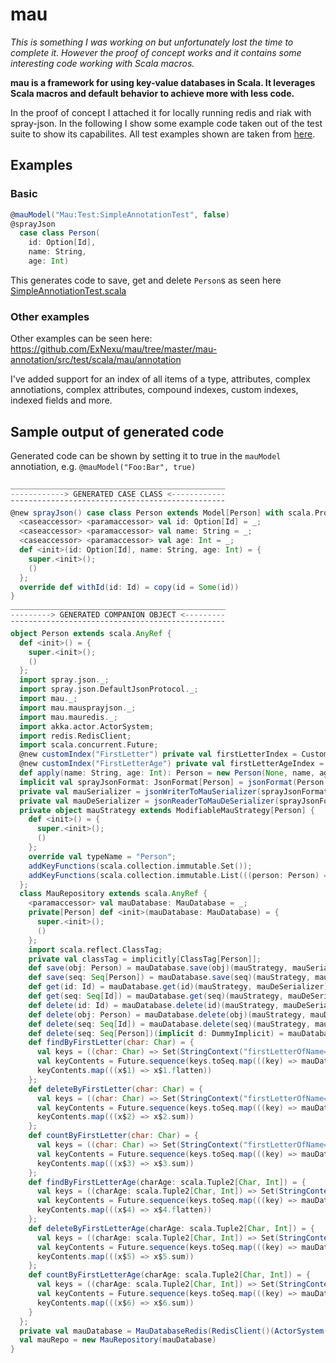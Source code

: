 mau
===

_This is something I was working on but unfortunately lost the time to complete it. However the proof of concept works and it contains some interesting code working with Scala macros._

**mau is a framework for using key-value databases in Scala. It leverages Scala macros and default behavior to achieve more with less code.**

In the proof of concept I attached it for locally running redis and riak with spray-json. In the following I show some example code taken out of the test suite to show its capabilites. All test examples shown are taken from [here](https://github.com/ExNexu/mau/tree/master/mau-annotation/src/test/scala/mau/annotation).

## Examples

### Basic

```scala
@mauModel("Mau:Test:SimpleAnnotationTest", false)
@sprayJson
  case class Person(
    id: Option[Id],
    name: String,
    age: Int)
```

This generates code to save, get and delete `Person`s as seen here [SimpleAnnotiationTest.scala](https://github.com/ExNexu/mau/blob/master/mau-annotation%2Fsrc%2Ftest%2Fscala%2Fmau%2Fannotation%2FSimpleAnnotationTest.scala)

### Other examples

Other examples can be seen here: https://github.com/ExNexu/mau/tree/master/mau-annotation/src/test/scala/mau/annotation

I've added support for an index of all items of a type, attributes, complex annotiations, complex attributes, compound indexes, custom indexes, indexed fields and more.

## Sample output of generated code

Generated code can be shown by setting it to true in the `mauModel` annotiation, e.g. `@mauModel("Foo:Bar", true)`

```scala
________________________________________________
------------> GENERATED CASE CLASS <------------
¯¯¯¯¯¯¯¯¯¯¯¯¯¯¯¯¯¯¯¯¯¯¯¯¯¯¯¯¯¯¯¯¯¯¯¯¯¯¯¯¯¯¯¯¯¯¯¯
@new sprayJson() case class Person extends Model[Person] with scala.Product with scala.Serializable {
  <caseaccessor> <paramaccessor> val id: Option[Id] = _;
  <caseaccessor> <paramaccessor> val name: String = _;
  <caseaccessor> <paramaccessor> val age: Int = _;
  def <init>(id: Option[Id], name: String, age: Int) = {
    super.<init>();
    ()
  };
  override def withId(id: Id) = copy(id = Some(id))
}
________________________________________________
---------> GENERATED COMPANION OBJECT <---------
¯¯¯¯¯¯¯¯¯¯¯¯¯¯¯¯¯¯¯¯¯¯¯¯¯¯¯¯¯¯¯¯¯¯¯¯¯¯¯¯¯¯¯¯¯¯¯¯
object Person extends scala.AnyRef {
  def <init>() = {
    super.<init>();
    ()
  };
  import spray.json._;
  import spray.json.DefaultJsonProtocol._;
  import mau._;
  import mau.mausprayjson._;
  import mau.mauredis._;
  import akka.actor.ActorSystem;
  import redis.RedisClient;
  import scala.concurrent.Future;
  @new customIndex("FirstLetter") private val firstLetterIndex = CustomIndexDeclaration[Person, Char](keySaveFunction = ((person: Person) => Set(StringContext("firstLetterOfName=", "").s(person.name.headOption.getOrElse("")))), keyGetFunction = ((char: Char) => Set(StringContext("firstLetterOfName=", "").s(char))));
  @new customIndex("FirstLetterAge") private val firstLetterAgeIndex = CustomIndexDeclaration[Person, scala.Tuple2[Char, Int]](keySaveFunction = ((person: Person) => Set(StringContext("firstLetter=", ":age=", "").s(person.name.headOption.getOrElse(""), person.age))), keyGetFunction = ((charAge: scala.Tuple2[Char, Int]) => Set(StringContext("firstLetter=", ":age=", "").s(charAge._1, charAge._2))));
  def apply(name: String, age: Int): Person = new Person(None, name, age);
  implicit val sprayJsonFormat: JsonFormat[Person] = jsonFormat(Person.apply, "id", "name", "age");
  private val mauSerializer = jsonWriterToMauSerializer(sprayJsonFormat);
  private val mauDeSerializer = jsonReaderToMauDeSerializer(sprayJsonFormat);
  private object mauStrategy extends ModifiableMauStrategy[Person] {
    def <init>() = {
      super.<init>();
      ()
    };
    override val typeName = "Person";
    addKeyFunctions(scala.collection.immutable.Set());
    addKeyFunctions(scala.collection.immutable.List(((person: Person) => Set(StringContext("firstLetterOfName=", "").s(person.name.headOption.getOrElse("")))), ((person: Person) => Set(StringContext("firstLetter=", ":age=", "").s(person.name.headOption.getOrElse(""), person.age)))))
  };
  class MauRepository extends scala.AnyRef {
    <paramaccessor> val mauDatabase: MauDatabase = _;
    private[Person] def <init>(mauDatabase: MauDatabase) = {
      super.<init>();
      ()
    };
    import scala.reflect.ClassTag;
    private val classTag = implicitly[ClassTag[Person]];
    def save(obj: Person) = mauDatabase.save(obj)(mauStrategy, mauSerializer, mauDeSerializer, classTag);
    def save(seq: Seq[Person]) = mauDatabase.save(seq)(mauStrategy, mauSerializer, mauDeSerializer, classTag);
    def get(id: Id) = mauDatabase.get(id)(mauStrategy, mauDeSerializer);
    def get(seq: Seq[Id]) = mauDatabase.get(seq)(mauStrategy, mauDeSerializer);
    def delete(id: Id) = mauDatabase.delete(id)(mauStrategy, mauDeSerializer);
    def delete(obj: Person) = mauDatabase.delete(obj)(mauStrategy, mauDeSerializer);
    def delete(seq: Seq[Id]) = mauDatabase.delete(seq)(mauStrategy, mauDeSerializer);
    def delete(seq: Seq[Person])(implicit d: DummyImplicit) = mauDatabase.delete(seq)(mauStrategy, mauDeSerializer, d);
    def findByFirstLetter(char: Char) = {
      val keys = ((char: Char) => Set(StringContext("firstLetterOfName=", "").s(char))).apply(char);
      val keyContents = Future.sequence(keys.toSeq.map(((key) => mauDatabase.getKeyContent[Person](key)(mauStrategy, mauDeSerializer))));
      keyContents.map(((x$1) => x$1.flatten))
    };
    def deleteByFirstLetter(char: Char) = {
      val keys = ((char: Char) => Set(StringContext("firstLetterOfName=", "").s(char))).apply(char);
      val keyContents = Future.sequence(keys.toSeq.map(((key) => mauDatabase.deleteKeyContent[Person](key)(mauStrategy, mauDeSerializer))));
      keyContents.map(((x$2) => x$2.sum))
    };
    def countByFirstLetter(char: Char) = {
      val keys = ((char: Char) => Set(StringContext("firstLetterOfName=", "").s(char))).apply(char);
      val keyContents = Future.sequence(keys.toSeq.map(((key) => mauDatabase.countKeyContent[Person](key)(mauStrategy, mauDeSerializer))));
      keyContents.map(((x$3) => x$3.sum))
    };
    def findByFirstLetterAge(charAge: scala.Tuple2[Char, Int]) = {
      val keys = ((charAge: scala.Tuple2[Char, Int]) => Set(StringContext("firstLetter=", ":age=", "").s(charAge._1, charAge._2))).apply(charAge);
      val keyContents = Future.sequence(keys.toSeq.map(((key) => mauDatabase.getKeyContent[Person](key)(mauStrategy, mauDeSerializer))));
      keyContents.map(((x$4) => x$4.flatten))
    };
    def deleteByFirstLetterAge(charAge: scala.Tuple2[Char, Int]) = {
      val keys = ((charAge: scala.Tuple2[Char, Int]) => Set(StringContext("firstLetter=", ":age=", "").s(charAge._1, charAge._2))).apply(charAge);
      val keyContents = Future.sequence(keys.toSeq.map(((key) => mauDatabase.deleteKeyContent[Person](key)(mauStrategy, mauDeSerializer))));
      keyContents.map(((x$5) => x$5.sum))
    };
    def countByFirstLetterAge(charAge: scala.Tuple2[Char, Int]) = {
      val keys = ((charAge: scala.Tuple2[Char, Int]) => Set(StringContext("firstLetter=", ":age=", "").s(charAge._1, charAge._2))).apply(charAge);
      val keyContents = Future.sequence(keys.toSeq.map(((key) => mauDatabase.countKeyContent[Person](key)(mauStrategy, mauDeSerializer))));
      keyContents.map(((x$6) => x$6.sum))
    }
  };
  private val mauDatabase = MauDatabaseRedis(RedisClient()(ActorSystem("Person-redis-actorSystem")), "Mau:Test:CustomIndexAnnotationTest");
  val mauRepo = new MauRepository(mauDatabase)
}
```
